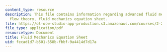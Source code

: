 ```yaml
---
content_type: resource
description: This file contains information regarding advanced fluid mechanics, potential
  flow theory, fluid mechanics equation sheet.
file: https://ol-ocw-studio-app-production.s3.amazonaws.com/courses/2-25-advanced-fluid-mechanics-fall-2013/fecad1d7b501558bfbbf9a4414d7d17a_MIT2_25F13_FormulaSheet.pdf
file_type: application/pdf
resourcetype: Document
title: Fluid Mechanics Equation Sheet
uid: fecad1d7-b501-558b-fbbf-9a4414d7d17a
---
```

